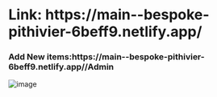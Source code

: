 <h1>Link: https://main--bespoke-pithivier-6beff9.netlify.app/ </h1>
<h3>Add New items:https://main--bespoke-pithivier-6beff9.netlify.app//Admin</h3>

![image](https://user-images.githubusercontent.com/99966047/208777715-95bc2427-a1f3-41b4-8f73-c7fd403f81f8.png)
